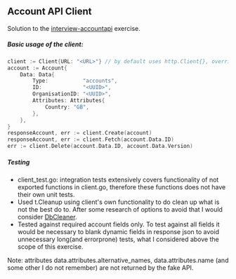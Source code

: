 ## Account API Client
Solution to the [interview-accountapi](https://github.com/form3tech-oss/interview-accountapi/tree/HEAD@{2021-02-25}) exercise.

##### Basic usage of the client:

```go
client := Client{URL: "<URL>"} // by default uses http.Client{}, override with Client: <HTTP_CLIENT>
account := Account{
	Data: Data{
		Type:           "accounts",
		ID:             "<UUID>",
		OrganisationID: "<UUID>",
		Attributes: Attributes{
			Country: "GB",
		},
	},
}
responseAccount, err := client.Create(account)
responseAccount, err := client.Fetch(account.Data.ID)
err := client.Delete(account.Data.ID, account.Data.Version)
```

##### Testing
- client_test.go: integration tests extensively covers functionality of not exported functions in client.go, therefore these functions does not have their own unit tests.
- Used t.Cleanup using client's own functionality to do clean up what is not the best do to. After some research of options to avoid that I would consider [DbCleaner](https://pkg.go.dev/gopkg.in/khaiql/dbcleaner.v2).
- Tested against required account fields only. To test against all fields it would be necessary to blank dynamic fields in response json to avoid unnecessary long(and errorprone) tests, what I considered above the scope of this exercise.

Note: attributes data.attributes.alternative_names, data.attributes.name (and some other I do not remember) are not returned by the fake API.
